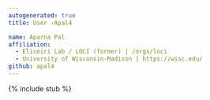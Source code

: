 ```yaml
---
autogenerated: true
title: User ›Apal4

name: Aparna Pal
affiliation:
  - Eliceiri Lab / LOCI (former) | /orgs/loci
  - University of Wisconsin-Madison | https://wisc.edu/
github: apal4
---
```

{% include stub %}

